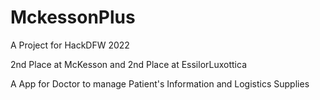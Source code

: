 # MckessonPlus

A Project for HackDFW 2022

2nd Place at McKesson and 2nd Place at EssilorLuxottica

A App for Doctor to manage Patient's Information and Logistics Supplies

